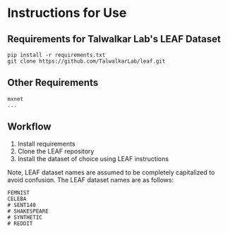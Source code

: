 # Instructions for Use

## Requirements for Talwalkar Lab's LEAF Dataset

    pip install -r requirements.txt
    git clone https://github.com/TalwalkarLab/leaf.git

## Other Requirements

    mxnet
    ...

## Workflow

1. Install requirements
2. Clone the LEAF repository
3. Install the dataset of choice using LEAF instructions

Note, LEAF dataset names are assumed to be completely capitalized to avoid confusion. The LEAF dataset names are as follows:

    FEMNIST
    CELEBA
    # SENT140
    # SHAKESPEARE
    # SYNTHETIC
    # REDDIT

